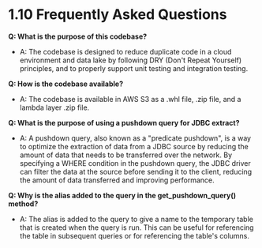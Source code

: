 # 1.10 Frequently Asked Questions

**Q: What is the purpose of this codebase?**

- A: The codebase is designed to reduce duplicate code in a cloud environment and data lake by following DRY (Don't
  Repeat
  Yourself) principles, and to properly support unit testing and integration testing.

**Q: How is the codebase available?**

- A: The codebase is available in AWS S3 as a .whl file, .zip file, and a lambda layer .zip file.

**Q: What is the purpose of using a pushdown query for JDBC extract?**

- A: A pushdown query, also known as a "predicate pushdown", is a way to optimize the extraction of data from a JDBC
  source by reducing the amount of data that needs to be transferred over the network. By specifying a WHERE condition
  in
  the pushdown query, the JDBC driver can filter the data at the source before sending it to the client, reducing the
  amount of data transferred and improving performance.

**Q: Why is the alias added to the query in the get_pushdown_query() method?**

- A: The alias is added to the query to give a name to the temporary table that is created when the query is run. This
  can
  be useful for referencing the table in subsequent queries or for referencing the table's columns.
